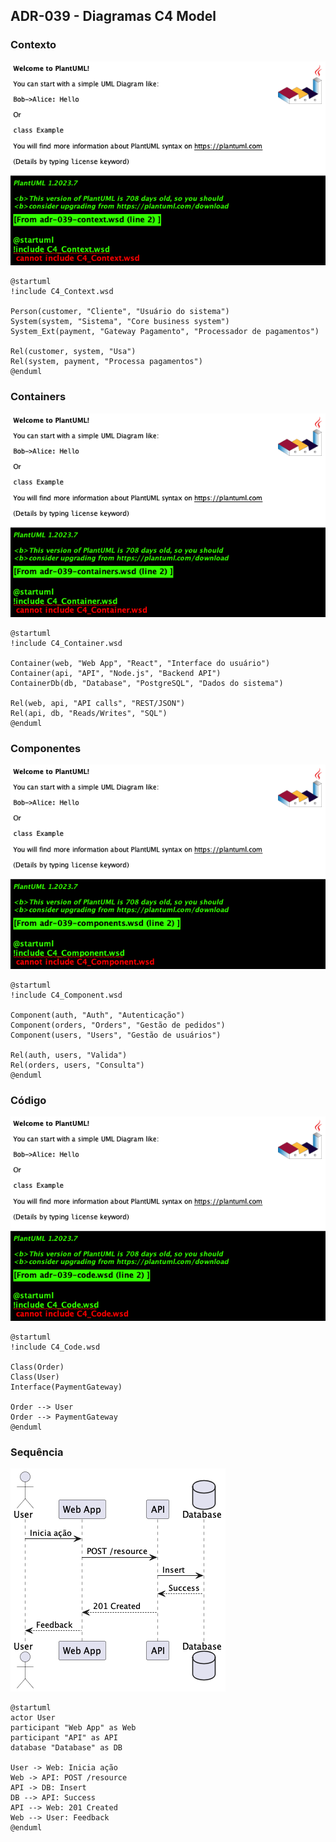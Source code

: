## ADR-039 - Diagramas C4 Model

### Contexto
![Diagrama de Contexto](diagrams/adr-039-context.png)

```plantuml
@startuml
!include C4_Context.wsd

Person(customer, "Cliente", "Usuário do sistema")
System(system, "Sistema", "Core business system")
System_Ext(payment, "Gateway Pagamento", "Processador de pagamentos")

Rel(customer, system, "Usa")
Rel(system, payment, "Processa pagamentos")
@enduml
```

### Containers
![Diagrama de Containers](diagrams/adr-039-containers.png)

```plantuml
@startuml
!include C4_Container.wsd

Container(web, "Web App", "React", "Interface do usuário")
Container(api, "API", "Node.js", "Backend API")
ContainerDb(db, "Database", "PostgreSQL", "Dados do sistema")

Rel(web, api, "API calls", "REST/JSON")
Rel(api, db, "Reads/Writes", "SQL")
@enduml
```

### Componentes
![Diagrama de Componentes](diagrams/adr-039-components.png)

```plantuml
@startuml
!include C4_Component.wsd

Component(auth, "Auth", "Autenticação")
Component(orders, "Orders", "Gestão de pedidos")
Component(users, "Users", "Gestão de usuários")

Rel(auth, users, "Valida")
Rel(orders, users, "Consulta")
@enduml
```

### Código
![Diagrama de Código](diagrams/adr-039-code.png)

```plantuml
@startuml
!include C4_Code.wsd

Class(Order)
Class(User)
Interface(PaymentGateway)

Order --> User
Order --> PaymentGateway
@enduml
```

### Sequência
![Diagrama de Sequência](diagrams/adr-039-sequence.png)

```plantuml
@startuml
actor User
participant "Web App" as Web
participant "API" as API
database "Database" as DB

User -> Web: Inicia ação
Web -> API: POST /resource
API -> DB: Insert
DB --> API: Success
API --> Web: 201 Created
Web --> User: Feedback
@enduml
``` 